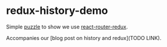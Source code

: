 # redux-history-demo

Simple [puzzle](http://marvelapp.github.io/redux-history-demo/) to show we use [react-router-redux](https://github.com/reactjs/react-router-redux).

Accompanies our [blog post on history and redux](TODO LINK).
